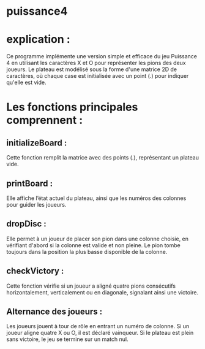 # puissance4
# explication :
Ce programme implémente une version simple et efficace du jeu Puissance 4 en utilisant les caractères X et O pour représenter les pions des deux joueurs. Le plateau est modélisé sous la forme d'une matrice 2D de caractères, où chaque case est initialisée avec un point (.) pour indiquer qu'elle est vide.

# Les fonctions principales comprennent :
## initializeBoard :
Cette fonction remplit la matrice avec des points (.), représentant un plateau vide.
## printBoard :
Elle affiche l’état actuel du plateau, ainsi que les numéros des colonnes pour guider les joueurs.
## dropDisc : 
Elle permet à un joueur de placer son pion dans une colonne choisie, en vérifiant d'abord si la colonne est valide et non pleine. Le pion tombe toujours dans la position la plus basse disponible de la colonne.
## checkVictory : 
Cette fonction vérifie si un joueur a aligné quatre pions consécutifs horizontalement, verticalement ou en diagonale, signalant ainsi une victoire.
## Alternance des joueurs :
Les joueurs jouent à tour de rôle en entrant un numéro de colonne. Si un joueur aligne quatre X ou O, il est déclaré vainqueur. Si le plateau est plein sans victoire, le jeu se termine sur un match nul.
